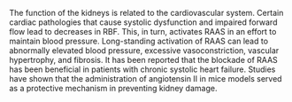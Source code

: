The function of the kidneys is related to the cardiovascular system. Certain cardiac pathologies that cause systolic dysfunction and impaired forward flow lead to decreases in RBF. This, in turn, activates RAAS in an effort to maintain blood pressure. Long-standing activation of RAAS can lead to abnormally elevated blood pressure, excessive vasoconstriction, vascular hypertrophy, and fibrosis. It has been reported that the blockade of RAAS has been beneficial in patients with chronic systolic heart failure. Studies have shown that the administration of angiotensin II in mice models served as a protective mechanism in preventing kidney damage.
